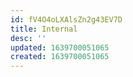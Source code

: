 ```yaml
---
id: fV4O4oLXAlsZn2g43EV7D
title: Internal
desc: ''
updated: 1639700051065
created: 1639700051065
---
```



